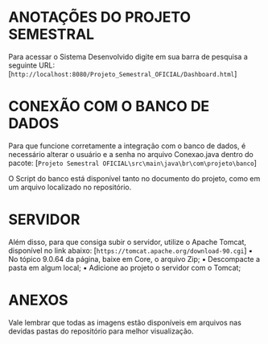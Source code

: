 # ANOTAÇÕES DO PROJETO SEMESTRAL

Para acessar o Sistema Desenvolvido digite em sua barra de pesquisa a seguinte URL: 
[`http://localhost:8080/Projeto_Semestral_OFICIAL/Dashboard.html`]

# CONEXÃO COM O BANCO DE DADOS
Para que funcione corretamente a integração com o banco de dados, é necessário alterar o usuário e a senha no arquivo Conexao.java dentro do pacote:
[`Projeto Semestral OFICIAL\src\main\java\br\com\projeto\banco`]

O Script do banco está disponível tanto no documento do projeto, como em um arquivo localizado no repositório.

# SERVIDOR 
Além disso, para que consiga subir o servidor, utilize o Apache Tomcat, disponível no link abaixo:
[`https://tomcat.apache.org/download-90.cgi`]
▪ No tópico 9.0.64 da página, baixe em Core, o arquivo Zip;
▪ Descompacte a pasta em algum local;
▪ Adicione ao projeto o servidor com o Tomcat;

# ANEXOS 
Vale lembrar que todas as imagens estão disponíveis em arquivos nas devidas pastas do repositório para melhor visualização.



